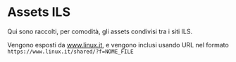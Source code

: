 Assets ILS
==========

Qui sono raccolti, per comodità, gli assets condivisi tra i siti ILS.

Vengono esposti da www.linux.it, e vengono inclusi usando URL nel formato `https://www.linux.it/shared/?f=NOME_FILE`

